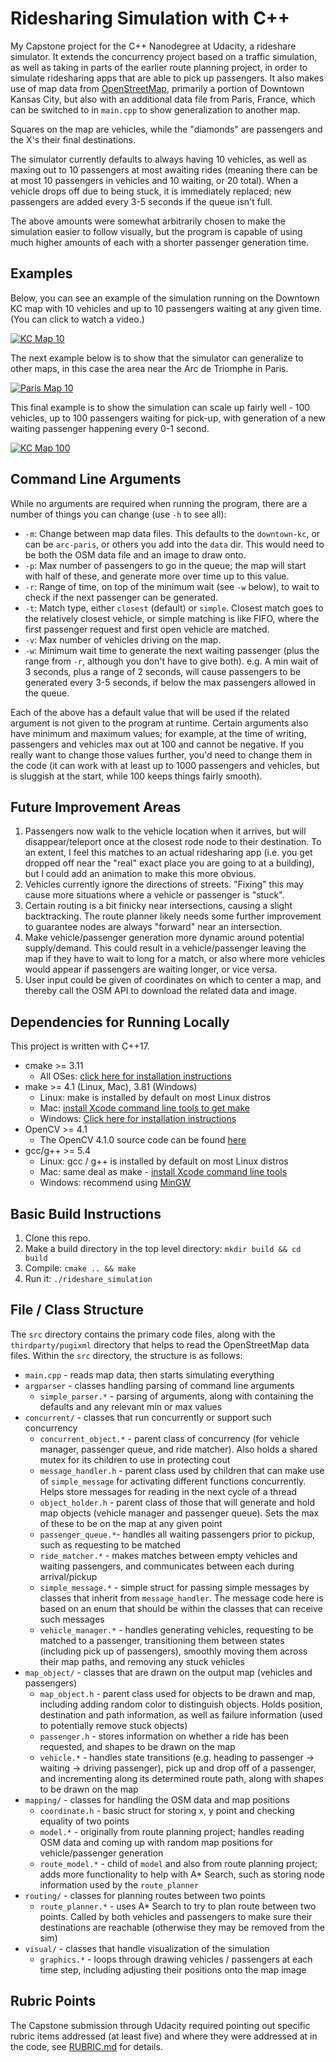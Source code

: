 # Ridesharing Simulation with C++

My Capstone project for the C++ Nanodegree at Udacity, a rideshare simulator. It extends the concurrency project based on a traffic simulation, as well as taking in parts of the earlier route planning project, in order to simulate ridesharing apps that are able to pick up passengers. It also makes use of map data from [OpenStreetMap](https://www.openstreetmap.org/), primarily a portion of Downtown Kansas City, but also with an additional data file from Paris, France, which can be switched to in `main.cpp` to show generalization to another map.

Squares on the map are vehicles, while the "diamonds" are passengers and the X's their final destinations.

The simulator currently defaults to always having 10 vehicles, as well as maxing out to 10 passengers at most awaiting rides (meaning there can be at most 10 passengers in vehicles and 10 waiting, or 20 total). When a vehicle drops off due to being stuck, it is immediately replaced; new passengers are added every 3-5 seconds if the queue isn't full.

The above amounts were somewhat arbitrarily chosen to make the simulation easier to follow visually, but the program is capable of using much higher amounts of each with a shorter passenger generation time.

## Examples

Below, you can see an example of the simulation running on the Downtown KC map with 10 vehicles and up to 10 passengers waiting at any given time. (You can click to watch a video.)

[![KC Map 10](https://img.youtube.com/vi/\_kr48qo56CY/sddefault.jpg)](https://www.youtube.com/watch?v=\_kr48qo56CY)

The next example below is to show that the simulator can generalize to other maps, in this case the area near the Arc de Triomphe in Paris.

[![Paris Map 10](https://img.youtube.com/vi/FNv-oBnHNto/sddefault.jpg)](https://www.youtube.com/watch?v=FNv-oBnHNto)

This final example is to show the simulation can scale up fairly well - 100 vehicles, up to 100 passengers waiting for pick-up, with generation of a new waiting passenger happening every 0-1 second.

[![KC Map 100](https://img.youtube.com/vi/r5-mBsroAJk/sddefault.jpg)](https://www.youtube.com/watch?v=r5-mBsroAJk)

## Command Line Arguments

While no arguments are required when running the program, there are a number of things you can change (use `-h` to see all):

- `-m`: Change between map data files. This defaults to the `downtown-kc`, or can be `arc-paris`, or others you add into the `data` dir. This would need to be both the OSM data file and an image to draw onto.
- `-p`: Max number of passengers to go in the queue; the map will start with half of these, and generate more over time up to this value.
- `-r`: Range of time, on top of the minimum wait (see `-w` below), to wait to check if the next passenger can be generated.
- `-t`: Match type, either `closest` (default) or `simple`. Closest match goes to the relatively closest vehicle, or simple matching is like FIFO, where the first passenger request and first open vehicle are matched.
- `-v`: Max number of vehicles driving on the map.
- `-w`: Minimum wait time to generate the next waiting passenger (plus the range from `-r`, although you don't have to give both). e.g. A min wait of 3 seconds, plus a range of 2 seconds, will cause passengers to be generated every 3-5 seconds, if below the max passengers allowed in the queue.

Each of the above has a default value that will be used if the related argument is not given to the program at runtime. Certain arguments also have minimum and maximum values; for example, at the time of writing, passengers and vehicles max out at 100 and cannot be negative. If you really want to change those values further, you'd need to change them in the code (it can work with at least up to 1000 passengers and vehicles, but is sluggish at the start, while 100 keeps things fairly smooth).

## Future Improvement Areas

1. Passengers now walk to the vehicle location when it arrives, but will disappear/teleport once at the closest rode node to their destination. To an extent, I feel this matches to an actual ridesharing app (i.e. you get dropped off near the "real" exact place you are going to at a building), but I could add an animation to make this more obvious.
2. Vehicles currently ignore the directions of streets. "Fixing" this may cause more situations where a vehicle or passenger is "stuck".
3. Certain routing is a bit finicky near intersections, causing a slight backtracking. The route planner likely needs some further improvement to guarantee nodes are always "forward" near an intersection.
4. Make vehicle/passenger generation more dynamic around potential supply/demand. This could result in a vehicle/passenger leaving the map if they have to wait to long for a match, or also where more vehicles would appear if passengers are waiting longer, or vice versa.
5. User input could be given of coordinates on which to center a map, and thereby call the OSM API to download the related data and image.

## Dependencies for Running Locally

This project is written with C++17.

* cmake >= 3.11
  * All OSes: [click here for installation instructions](https://cmake.org/install/)
* make >= 4.1 (Linux, Mac), 3.81 (Windows)
  * Linux: make is installed by default on most Linux distros
  * Mac: [install Xcode command line tools to get make](https://developer.apple.com/xcode/features/)
  * Windows: [Click here for installation instructions](http://gnuwin32.sourceforge.net/packages/make.htm)
* OpenCV >= 4.1
  * The OpenCV 4.1.0 source code can be found [here](https://github.com/opencv/opencv/tree/4.1.0)
* gcc/g++ >= 5.4
  * Linux: gcc / g++ is installed by default on most Linux distros
  * Mac: same deal as make - [install Xcode command line tools](https://developer.apple.com/xcode/features/)
  * Windows: recommend using [MinGW](http://www.mingw.org/)

## Basic Build Instructions

1. Clone this repo.
2. Make a build directory in the top level directory: `mkdir build && cd build`
3. Compile: `cmake .. && make`
4. Run it: `./rideshare_simulation`

## File / Class Structure

The `src` directory contains the primary code files, along with the `thirdparty/pugixml` directory that helps to read the OpenStreetMap data files. Within the `src` directory, the structure is as follows:

- `main.cpp` - reads map data, then starts simulating everything
- `argparser` - classes handling parsing of command line arguments
  - `simple_parser.*` - parsing of arguments, along with containing the defaults and any relevant min or max values
- `concurrent/` - classes that run concurrently or support such concurrency
  - `concurrent_object.*` - parent class of concurrency (for vehicle manager, passenger queue, and ride matcher). Also holds a shared mutex for its children to use in protecting cout
  - `message_handler.h` - parent class used by children that can make use of `simple_message` for activating different functions concurrently. Helps store messages for reading in the next cycle of a thread
  - `object_holder.h` - parent class of those that will generate and hold map objects (vehicle manager and passenger queue). Sets the max of these to be on the map at any given point
  - `passenger_queue.*`- handles all waiting passengers prior to pickup, such as requesting to be matched
  - `ride_matcher.*` - makes matches between empty vehicles and waiting passengers, and communicates between each during arrival/pickup
  - `simple_message.*` - simple struct for passing simple messages by classes that inherit from `message_handler`. The message code here is based on an enum that should be within the classes that can receive such messages
  - `vehicle_manager.*` - handles generating vehicles, requesting to be matched to a passenger, transitioning them between states (including pick up of passengers), smoothly moving them across their map paths, and removing any stuck vehicles
- `map_object/` - classes that are drawn on the output map (vehicles and passengers)
  - `map_object.h` - parent class used for objects to be drawn and map, including adding random color to distinguish objects. Holds position, destination and path information, as well as failure information (used to potentially remove stuck objects)
  - `passenger.h` - stores information on whether a ride has been requested, and shapes to be drawn on the map
  - `vehicle.*` - handles state transitions (e.g. heading to passenger -> waiting -> driving passenger), pick up and drop off of a passenger, and incrementing along its determined route path, along with shapes to be drawn on the map
- `mapping/` - classes for handling the OSM data and map positions
  - `coordinate.h` - basic struct for storing x, y point and checking equality of two points
  - `model.*` - originally from route planning project; handles reading OSM data and coming up with random map positions for vehicle/passenger generation
  - `route_model.*` - child of `model` and also from route planning project; adds more functionality to help with A* Search, such as storing node information used by the `route_planner`
- `routing/` - classes for planning routes between two points
  - `route_planner.*` - uses A* Search to try to plan route between two points. Called by both vehicles and passengers to make sure their destinations are reachable (otherwise they may be removed from the sim)
- `visual/` - classes that handle visualization of the simulation
  - `graphics.*` - loops through drawing vehicles / passengers at each time step, including adjusting their positions onto the map image

## Rubric Points

The Capstone submission through Udacity required pointing out specific rubric items addressed (at least five) and where they were addressed at in the code, see [RUBRIC.md](RUBRIC.md) for details.